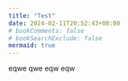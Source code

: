 ```yaml
---
title: "Test"
date: 2024-02-11T20:52:43+08:00
# bookComments: false
# bookSearchExclude: false
mermaid: true
---
```

eqwe
qwe
eqw
eqw

